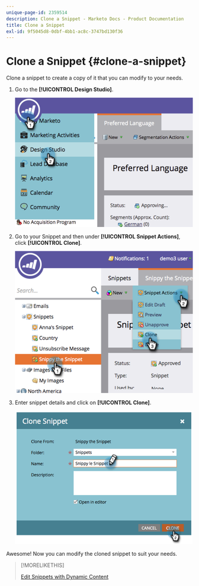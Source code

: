 ```yaml
---
unique-page-id: 2359514
description: Clone a Snippet - Marketo Docs - Product Documentation
title: Clone a Snippet
exl-id: 9f5045d8-0dbf-4bb1-ac8c-3747bd130f36
---
```

# Clone a Snippet {#clone-a-snippet}

Clone a snippet to create a copy of it that you can modify to your needs.

1. Go to the **[!UICONTROL Design Studio]**.

   ![](assets/image2014-9-16-10-3a32-3a36.png)

1. Go to your Snippet and then under **[!UICONTROL Snippet Actions]**, click **[!UICONTROL Clone]**.

   ![](assets/image2014-9-16-10-3a32-3a44.png)

1. Enter snippet details and click on **[!UICONTROL Clone]**.

   ![](assets/image2014-9-16-10-3a32-3a53.png)

Awesome! Now you can modify the cloned snippet to suit your needs.

>[!MORELIKETHIS]
>
>[Edit Snippets with Dynamic Content](/help/marketo/product-docs/personalization/segmentation-and-snippets/snippets/edit-snippets-with-dynamic-content.md)
